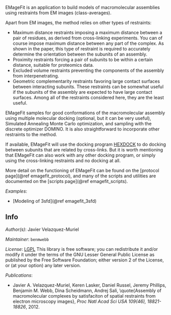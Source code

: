 EMageFit is an application to build models of macromolecular assemblies using
restraints from EM images (class-averages).

Apart from EM images, the method relies on other types of restraints:
  - Maximum distance restraints imposing a maximum distance between a pair
    of residues, as derived from cross-linking experiments. You can of course
    impose maximum distance between any part of the complex. As shown in
    the paper, this type of restraint is required to accurately determine
    the orientation between the subunits of an assembly.
  - Proximity restraints forcing a pair of subunits to be within a certain
    distance, suitable for proteomics data.
  - Excluded volume restraints preventing the components of the assembly
    from interpenetrating.
  - Geometric complementarity restraints favoring large contact surfaces
    between interacting subunits. These restraints can be somewhat useful
    if the subunits of the assembly are expected to have large contact
    surfaces. Among all of the restraints considered here, they are the
    least useful.

EMageFit samples for good conformations of the macromolecular assembly using
multiple molecular docking (optional, but it can be very useful), Simulated
Annealing Monte Carlo optimization, and sampling with the discrete optimizer
DOMINO. It is also straightforward to incorporate other restraints to the
method.

If available, EMageFit will use the docking program
[HEXDOCK](http://hex.loria.fr/) to do docking between subunits that
are related by cross-links. But it is worth mentioning that EMageFit can also
work with any other docking program, or simply using the cross-linking
restraints and no docking at all.

More detail on the functioning of EMageFit can be found on the
[protocol page](@ref emagefit_protocol), and many of the scripts and utilities
are documented on the [scripts page](@ref emagefit_scripts).

_Examples_:
 - [Modeling of 3sfd](@ref emagefit_3sfd)

## Info

_Author(s)_: Javier Velazquez-Muriel

_Maintainer_: `benmwebb`

_License_: [LGPL](http://www.gnu.org/licenses/old-licenses/lgpl-2.1.html)
This library is free software; you can redistribute it and/or
modify it under the terms of the GNU Lesser General Public
License as published by the Free Software Foundation; either
version 2 of the License, or (at your option) any later version.

_Publications_:
 - Javier A. Velazquez-Muriel, Keren Lasker, Daniel Russel, Jeremy Phillips, Benjamin M. Webb, Dina Scheidmann, Andrej Sali, \quote{Assembly of macromolecular complexes by satisfaciton of spatial restraints from electron microscopy images}, <em>Proc Natl Acad Sci USA 109(46), 18821-18826</em>, 2012.
